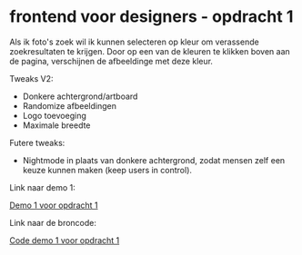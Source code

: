 # frontend voor designers - opdracht 1
Als ik foto's zoek wil ik kunnen selecteren op kleur om verassende zoekresultaten te krijgen. Door op een van de kleuren te klikken boven aan de pagina, verschijnen de afbeeldinge met deze kleur.

Tweaks V2:
* Donkere achtergrond/artboard
* Randomize afbeeldingen
* Logo toevoeging
* Maximale breedte

Futere tweaks:
* Nightmode in plaats van donkere achtergrond, zodat mensen zelf een keuze kunnen maken (keep users in control).

Link naar demo 1:

[Demo 1 voor opdracht 1](https://koopreynders.github.io/frontendvoordesigners/opdracht1/v1/)


Link naar de broncode:

[Code demo 1 voor opdracht 1](https://github.com/KoopReynders/frontendvoordesigners/blob/master/opdracht1/v1/)
